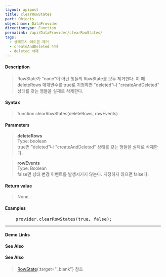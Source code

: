 ```yaml
---
layout: apipost
title: clearRowStates
part: Objects
objectname: DataProvider
directiontype: Function
permalink: /api/DataProvider/clearRowStates/
tags:
  - 상태표시 아이콘 제거
  - createAndDeleted 삭제
  - deleted 삭제
---
```



#### Description

> RowState가 "none"이 아닌 행들의 RowState를 모두 제거한다. 
> 이 때 deleteRows 매개변수를 true로 지정하면 "deleted"나 "createAndDeleted" 상태를 갖는 행들을 실제로 삭제한다.

#### Syntax

> function clearRowStates(deleteRows, rowEvents)

#### Parameters

> **deleteRows**  
> Type: boolean  
> true면 "deleted"나 "createAndDeleted" 상태를 갖는 행들을 실제로 삭제한다.  

> **rowEvents**  
> Type: Boolean  
> false면 상태 변경 이벤트를 발생시키지 않는다. 지정하지 않으면 false다.  

#### Return value

> None.

#### Examples 

<pre>
    provider.clearRowStates(true, false);
</pre>

---

#### Demo Links
#### See Also

#### See Also

> [RowState](http://demo.realgrid.com/Demo/RowState){:target="_blank"} 참조